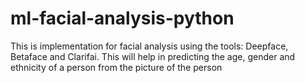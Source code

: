 # ml-facial-analysis-python
This is implementation for facial analysis using the tools: Deepface, Betaface and Clarifai. This will help in predicting the age, gender and ethnicity of a person from the picture of the person
